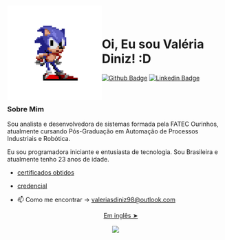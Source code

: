 <p>
    <img src="./github/sonic.gif" width="220px" align="left"> 
    <br></br>
    
  # Oi, Eu sou Valéria Diniz! :D
  
  [![Github Badge](https://img.shields.io/badge/-Github-000?style=flat-square&logo=Github&logoColor=white&link=https://github.com/valeriadiniz)](https://github.com/valeriadiniz)
  [![Linkedin Badge](https://img.shields.io/badge/-LinkedIn-blue?style=flat-square&logo=Linkedin&logoColor=white&link=https://www.linkedin.com/in/val%C3%A9ria-diniz-3a24741a4/)](https://www.linkedin.com/in/val%C3%A9ria-diniz-3a24741a4/) 
  
  <br>
  
  ### Sobre Mim
  Sou analista e desenvolvedora de sistemas formada pela FATEC Ourinhos, atualmente cursando Pós-Graduação em Automação de Processos Industriais e Robótica.
  
  Eu sou programadora iniciante e entusiasta de tecnologia. Sou Brasileira e atualmente tenho 23 anos de idade. 
  
  - [certificados obtidos](https://drive.google.com/drive/folders/1aaLcMPEGfS-cl6MgauJlntreBsLSG1Nx?usp=sharing) 
  - [credencial](https://www.youracclaim.com/badges/583a94ec-3e59-4ab1-9777-10a578a48659/public_url) 
  
  - 📫 Como me encontrar -> valeriasdiniz98@outlook.com
  
     
    <p align="center"><a href="./README.md">Em inglês ➤</a></p>
    
 <p align="center">
 <img align="center" src="https://github-readme-stats.vercel.app/api/?username=valeriadiniz&show_icons=true&title_color=94fcff&icon_color=79ff97&text_color=fe9fe6&bg_color=151515" />
 </p>
     
  
  </p>
